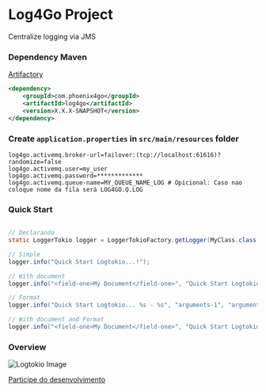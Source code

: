# Log4Go Project

Centralize logging via JMS

### Dependency Maven
[Artifactory](https://maven.apache.org/)
```xml
<dependency>
	<groupId>com.phoenix4go</groupId>
	<artifactId>log4go</artifactId>
	<version>X.X.X-SNAPSHOT</version>
</dependency>
```	
### Create `application.properties` in `src/main/resources` folder 
```
log4go.activemq.broker-url=failover:(tcp://localhost:61616)?randomize=false
log4go.activemq.user=my_user
log4go.activemq.password=*************
log4go.activemq.queue-name=MY_QUEUE_NAME_LOG # Opicional: Caso nao coloque nome da fila será LOG4GO.Q.LOG 
```

### Quick Start
```java

// Declarando 
static LoggerTokio logger = LoggerTokioFactory.getLogger(MyClass.class, "application", "division");

// Simple
logger.info("Quick Start Logtokio...!");

// With document
logger.info("<field-one>My Document</field-one>", "Quick Start Logtokio...!"); 

// Format
logger.info("Quick Start Logtokio... %s - %s", "arguments-1", "arguments-2");

// With document and Format
logger.info("<field-one>My Document</field-one>", "Quick Start Logtokio... %s - %s", "arguments-1", "arguments-2");
```

### Overview
![Logtokio Image](https://raw.githubusercontent.com/diegolirio/diegolirio/master/images/logtokio-image.png)

[Participe do desenvolvimento](https://trello.com/b/1wS1FI0u/logtokio-project)

